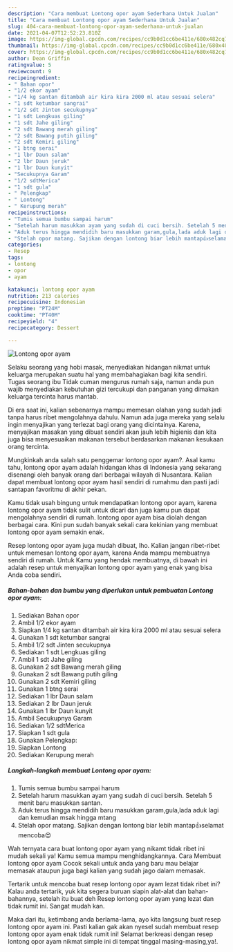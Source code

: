 ```yaml
---
description: "Cara membuat Lontong opor ayam Sederhana Untuk Jualan"
title: "Cara membuat Lontong opor ayam Sederhana Untuk Jualan"
slug: 404-cara-membuat-lontong-opor-ayam-sederhana-untuk-jualan
date: 2021-04-07T12:52:23.810Z
image: https://img-global.cpcdn.com/recipes/cc9b0d1cc6be411e/680x482cq70/lontong-opor-ayam-foto-resep-utama.jpg
thumbnail: https://img-global.cpcdn.com/recipes/cc9b0d1cc6be411e/680x482cq70/lontong-opor-ayam-foto-resep-utama.jpg
cover: https://img-global.cpcdn.com/recipes/cc9b0d1cc6be411e/680x482cq70/lontong-opor-ayam-foto-resep-utama.jpg
author: Dean Griffin
ratingvalue: 5
reviewcount: 9
recipeingredient:
- " Bahan opor"
- "1/2 ekor ayam"
- "1/4 kg santan ditambah air kira kira 2000 ml atau sesuai selera"
- "1 sdt ketumbar sangrai"
- "1/2 sdt Jinten secukupnya"
- "1 sdt Lengkuas giling"
- "1 sdt Jahe giling"
- "2 sdt Bawang merah giling"
- "2 sdt Bawang putih giling"
- "2 sdt Kemiri giling"
- "1 btng serai"
- "1 lbr Daun salam"
- "2 lbr Daun jeruk"
- "1 lbr Daun kunyit"
- "Secukupnya Garam"
- "1/2 sdtMerica"
- "1 sdt gula"
- " Pelengkap"
- " Lontong"
- " Kerupung merah"
recipeinstructions:
- "Tumis semua bumbu sampai harum"
- "Setelah harum masukkan ayam yang sudah di cuci bersih. Setelah 5 menit baru masukkan santan."
- "Aduk terus hingga mendidih baru masukkan garam,gula,lada aduk lagi dan kemudian msak hingga mtang"
- "Stelah opor matang. Sajikan dengan lontong biar lebih mantap👍selamat mencoba😍"
categories:
- Resep
tags:
- lontong
- opor
- ayam

katakunci: lontong opor ayam 
nutrition: 213 calories
recipecuisine: Indonesian
preptime: "PT24M"
cooktime: "PT40M"
recipeyield: "4"
recipecategory: Dessert

---
```



![Lontong opor ayam](https://img-global.cpcdn.com/recipes/cc9b0d1cc6be411e/680x482cq70/lontong-opor-ayam-foto-resep-utama.jpg)

Selaku seorang yang hobi masak, menyediakan hidangan nikmat untuk keluarga merupakan suatu hal yang membahagiakan bagi kita sendiri. Tugas seorang ibu Tidak cuman mengurus rumah saja, namun anda pun wajib menyediakan kebutuhan gizi tercukupi dan panganan yang dimakan keluarga tercinta harus mantab.

Di era  saat ini, kalian sebenarnya mampu memesan olahan yang sudah jadi tanpa harus ribet mengolahnya dahulu. Namun ada juga mereka yang selalu ingin menyajikan yang terlezat bagi orang yang dicintainya. Karena, menyajikan masakan yang dibuat sendiri akan jauh lebih higienis dan kita juga bisa menyesuaikan makanan tersebut berdasarkan makanan kesukaan orang tercinta. 



Mungkinkah anda salah satu penggemar lontong opor ayam?. Asal kamu tahu, lontong opor ayam adalah hidangan khas di Indonesia yang sekarang disenangi oleh banyak orang dari berbagai wilayah di Nusantara. Kalian dapat membuat lontong opor ayam hasil sendiri di rumahmu dan pasti jadi santapan favoritmu di akhir pekan.

Kamu tidak usah bingung untuk mendapatkan lontong opor ayam, karena lontong opor ayam tidak sulit untuk dicari dan juga kamu pun dapat mengolahnya sendiri di rumah. lontong opor ayam bisa diolah dengan berbagai cara. Kini pun sudah banyak sekali cara kekinian yang membuat lontong opor ayam semakin enak.

Resep lontong opor ayam juga mudah dibuat, lho. Kalian jangan ribet-ribet untuk memesan lontong opor ayam, karena Anda mampu membuatnya sendiri di rumah. Untuk Kamu yang hendak membuatnya, di bawah ini adalah resep untuk menyajikan lontong opor ayam yang enak yang bisa Anda coba sendiri.

<!--inarticleads1-->

##### Bahan-bahan dan bumbu yang diperlukan untuk pembuatan Lontong opor ayam:

1. Sediakan  Bahan opor
1. Ambil 1/2 ekor ayam
1. Siapkan 1/4 kg santan ditambah air kira kira 2000 ml atau sesuai selera
1. Gunakan 1 sdt ketumbar sangrai
1. Ambil 1/2 sdt Jinten secukupnya
1. Sediakan 1 sdt Lengkuas giling
1. Ambil 1 sdt Jahe giling
1. Gunakan 2 sdt Bawang merah giling
1. Gunakan 2 sdt Bawang putih giling
1. Gunakan 2 sdt Kemiri giling
1. Gunakan 1 btng serai
1. Sediakan 1 lbr Daun salam
1. Sediakan 2 lbr Daun jeruk
1. Gunakan 1 lbr Daun kunyit
1. Ambil Secukupnya Garam
1. Sediakan 1/2 sdtMerica
1. Siapkan 1 sdt gula
1. Gunakan  Pelengkap:
1. Siapkan  Lontong
1. Sediakan  Kerupung merah




<!--inarticleads2-->

##### Langkah-langkah membuat Lontong opor ayam:

1. Tumis semua bumbu sampai harum
1. Setelah harum masukkan ayam yang sudah di cuci bersih. Setelah 5 menit baru masukkan santan.
1. Aduk terus hingga mendidih baru masukkan garam,gula,lada aduk lagi dan kemudian msak hingga mtang
1. Stelah opor matang. Sajikan dengan lontong biar lebih mantap👍selamat mencoba😍




Wah ternyata cara buat lontong opor ayam yang nikamt tidak ribet ini mudah sekali ya! Kamu semua mampu menghidangkannya. Cara Membuat lontong opor ayam Cocok sekali untuk anda yang baru mau belajar memasak ataupun juga bagi kalian yang sudah jago dalam memasak.

Tertarik untuk mencoba buat resep lontong opor ayam lezat tidak ribet ini? Kalau anda tertarik, yuk kita segera buruan siapin alat-alat dan bahan-bahannya, setelah itu buat deh Resep lontong opor ayam yang lezat dan tidak rumit ini. Sangat mudah kan. 

Maka dari itu, ketimbang anda berlama-lama, ayo kita langsung buat resep lontong opor ayam ini. Pasti kalian gak akan nyesel sudah membuat resep lontong opor ayam enak tidak rumit ini! Selamat berkreasi dengan resep lontong opor ayam nikmat simple ini di tempat tinggal masing-masing,ya!.


